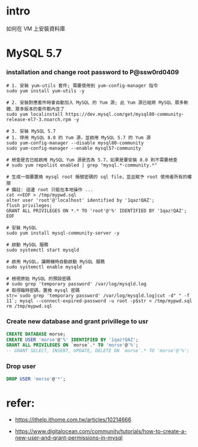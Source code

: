 # intro
如何在 VM 上安裝資料庫


# MySQL 5.7
### installation and change root password to P@ssw0rd0409
```shell
# 1. 安裝 yum-utils 套件; 需要使用到 yum-config-manager 指令
sudo yum install yum-utils -y

# 2. 安裝對應套件時會自動加入 MySQL 的 Yum 源; 此 Yum 源已經將 MySQL 眾多軟體、眾多版本的套件都內含了
sudo yum localinstall https://dev.mysql.com/get/mysql80-community-release-el7-3.noarch.rpm -y

# 3. 安裝 MySQL 5.7
# 1. 停用 MySQL 8.0 的 Yum 源，並啟用 MySQL 5.7 的 Yum 源
sudo yum-config-manager --disable mysql80-community
sudo yum-config-manager --enable mysql57-community

# 檢查是否已經啟用 MySQL Yum 源是否為 5.7，如果是要安裝 8.0 則不需要檢查
# sudo yum repolist enabled | grep "mysql.*-community.*"

# 生成一個要置換 mysql root 帳號密碼的 sql file，並且賦予 root 使用者所有的權限
# 備註: 這邊 root 只能在本地操作 ...
cat <<EOF > /tmp/mypwd.sql
alter user 'root'@'localhost' identified by '1qaz!QAZ'; 
flush privileges;
GRANT ALL PRIVILEGES ON *.* TO 'root'@'%' IDENTIFIED BY '1qaz!QAZ';
EOF

# 安裝 MySQL
sudo yum install mysql-community-server -y 

# 啟動 MySQL 服務
sudo systemctl start mysqld

# 啟用 MySQL，讓開機時自動啟動 MySQL 服務
sudo systemctl enable mysqld

# 檢視原始 MySQL 的預設密碼
# sudo grep 'temporary password' /var/log/mysqld.log
# 取得臨時密碼，置換 mysql 密碼
str=`sudo grep 'temporary password' /var/log/mysqld.log|cut -d" " -f 11`; mysql --connect-expired-password -u root -p$str < /tmp/mypwd.sql
rm /tmp/mypwd.sql
```


<!-- 以下指令只能在 terminal 做 -->
### Create new database and grant privillege to usr
```sql
CREATE DATABASE morse;
CREATE USER 'morse'@'%' IDENTIFIED BY '1qaz!QAZ';
GRANT ALL PRIVILEGES ON `morse`.* TO 'morse'@'%';
-- GRANT SELECT, INSERT, UPDATE, DELETE ON `morse`.* TO 'morse'@'%';
```


### Drop user
```sql
DROP USER 'morse'@'*';
```



# refer:
<!-- <install mysql> -->
- https://ithelp.ithome.com.tw/articles/10214666
<!-- create new user -->
- https://www.digitalocean.com/community/tutorials/how-to-create-a-new-user-and-grant-permissions-in-mysql
